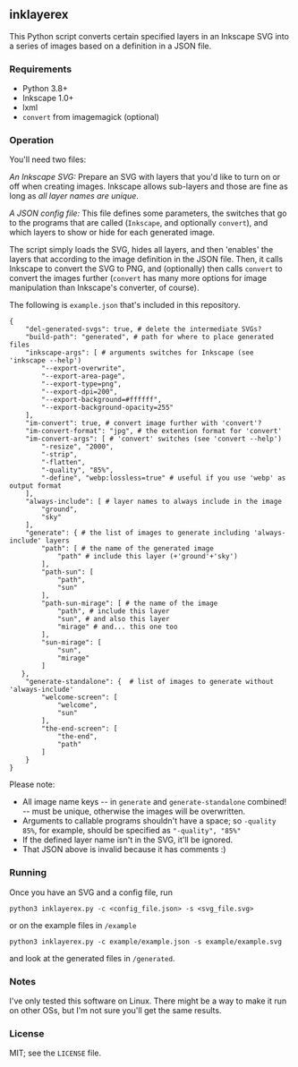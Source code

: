 ## inklayerex

This Python script converts certain specified layers in an Inkscape SVG into a series of images based on a definition in a JSON file.

### Requirements

* Python 3.8+  
* Inkscape 1.0+  
* lxml  
* `convert` from imagemagick (optional)

### Operation

You'll need two files:

_An Inkscape SVG:_ Prepare an SVG with layers that you'd like to turn on or off when creating images. Inkscape allows sub-layers and those are fine as long as _all layer names are unique_.

_A JSON config file:_ This file defines some parameters, the switches that go to the programs that are called (`Inkscape`, and optionally `convert`), and which layers to show or hide for each generated image.

The script simply loads the SVG, hides all layers, and then 'enables' the layers that according to the image definition in the JSON file. Then, it calls Inkscape to convert the SVG to PNG, and (optionally) then calls `convert` to convert the images further (`convert` has many more options for image manipulation than Inkscape's converter, of course). 

The following is `example.json` that's included in this repository.

```
{
    "del-generated-svgs": true, # delete the intermediate SVGs?
    "build-path": "generated", # path for where to place generated files
    "inkscape-args": [ # arguments switches for Inkscape (see 'inkscape --help')
        "--export-overwrite",
        "--export-area-page",
        "--export-type=png",
        "--export-dpi=200",
        "--export-background=#ffffff",
        "--export-background-opacity=255"
    ],
    "im-convert": true, # convert image further with 'convert'?
    "im-convert-format": "jpg", # the extention format for 'convert'
    "im-convert-args": [ # 'convert' switches (see 'convert --help')
        "-resize", "2000",
        "-strip",
        "-flatten",
        "-quality", "85%",
        "-define", "webp:lossless=true" # useful if you use 'webp' as output format
    ],
    "always-include": [ # layer names to always include in the image
        "ground",
        "sky"
    ],
    "generate": { # the list of images to generate including 'always-include' layers
        "path": [ # the name of the generated image
            "path" # include this layer (+'ground'+'sky')
        ],
        "path-sun": [
            "path",
            "sun"
        ],
        "path-sun-mirage": [ # the name of the image
            "path", # include this layer
            "sun", # and also this layer
            "mirage" # and... this one too
        ],
        "sun-mirage": [
            "sun",
            "mirage"
        ]
   },
    "generate-standalone": {  # list of images to generate without 'always-include'
        "welcome-screen": [
            "welcome",
            "sun"
        ],
        "the-end-screen": [
            "the-end",
            "path"
        ]
    }
}
```

Please note:
* All image name keys -- in `generate` and `generate-standalone` combined! -- must be unique, otherwise the images will be overwritten. 
* Arguments to callable programs shouldn't have a space; so `-quality 85%`, for example, should be specified as `"-quality", "85%"`
* If the defined layer name isn't in the SVG, it'll be ignored.
* That JSON above is invalid because it has comments :)

### Running

Once you have an SVG and a config file, run

    python3 inklayerex.py -c <config_file.json> -s <svg_file.svg>

or on the example files in `/example`

    python3 inklayerex.py -c example/example.json -s example/example.svg

and look at the generated files in `/generated`.

### Notes

I've only tested this software on Linux. There might be a way to make it run on other OSs, but I'm not sure you'll get the same results.

### License

MIT; see the `LICENSE` file.
